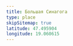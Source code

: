 ```yaml
---
title: Большая Синагога
type: place
skipSitemap: true
latitude: 47.495904
longitude: 19.060615
---
```

